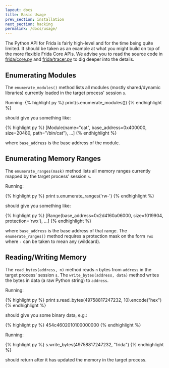 ```yaml
---
layout: docs
title: Basic Usage
prev_section: installation
next_section: hacking
permalink: /docs/usage/
---
```


The Python API for Frida is fairly high-level and for the time being quite
limited. It should be taken as an example at what you might build on top of
the more flexible Frida Core APIs. We advise you to read the source code in
[frida/core.py](https://github.com/frida/frida-python/blob/master/src/frida/core.py)
and [frida/tracer.py](https://github.com/frida/frida-python/blob/master/src/frida/tracer.py)
to dig deeper into the details.

## Enumerating Modules

The `enumerate_modules()` method lists all modules (mostly shared/dynamic
libraries) currently loaded in the target process' session `s`.

Running:
{% highlight py %}
print(s.enumerate_modules())
{% endhighlight %}

should give you something like:

{% highlight py %}
[Module(name="cat", base_address=0x400000, size=20480, path="/bin/cat"), ...]
{% endhighlight %}

where `base_address` is the base address of the module.

## Enumerating Memory Ranges

The `enumerate_ranges(mask)` method lists all memory ranges currently mapped
by the target process' session `s`.

Running:

{% highlight py %}
print s.enumerate_ranges('rw-')
{% endhighlight %}

should give you something like:

{% highlight py %}
[Range(base_address=0x2d4160a06000, size=1019904, protection='rwx'), ...]
{% endhighlight %}

where `base_address` is the base address of that range. The `enumerate_ranges()`
method requires a protection mask on the form `rwx` where `-` can be taken to
mean any (wildcard).

## Reading/Writing Memory

The `read_bytes(address, n)` method reads `n` bytes from `address` in the target
process' session `s`. The `write_bytes(address, data)` method writes the bytes
in data (a raw Python string) to `address`.

Running:

{% highlight py %}
print s.read_bytes(49758817247232, 10).encode("hex")
{% endhighlight %}

should give you some binary data, e.g.:

{% highlight py %}
454c4602010100000000
{% endhighlight %}

Running:

{% highlight py %}
s.write_bytes(49758817247232, "frida")
{% endhighlight %}

should return after it has updated the memory in the target process.
